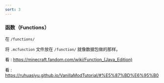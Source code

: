 ```yaml
---
sort: 3
---
```


### 函数（Functions）

在  `/functions/`

将 `.mcfunction` 文件放在 `/function/` 就像数据包做的那样。

看 : <https://minecraft.fandom.com/wiki/Function_(Java_Edition)>

看 : <https://ruhuasiyu.github.io/VanillaModTutorial/#%E5%87%BD%E6%95%B0>